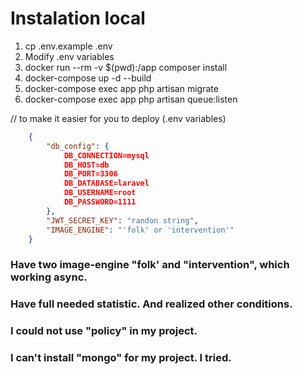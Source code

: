 # Instalation local
1. cp .env.example .env
2. Modify .env variables
3. docker run --rm -v $(pwd):/app composer install
4. docker-compose up -d --build
5. docker-compose exec app php artisan migrate
6. docker-compose exec app php artisan queue:listen

// to make it easier for you to deploy (.env variables)
``` json
    {
        "db_config": {
            DB_CONNECTION=mysql
            DB_HOST=db
            DB_PORT=3306
            DB_DATABASE=laravel
            DB_USERNAME=root
            DB_PASSWORD=1111
        },
        "JWT_SECRET_KEY": "randon string",
        "IMAGE_ENGINE": "'folk' or 'intervention'"
    }
```

### Have two image-engine "folk' and "intervention", which working async.
### Have full needed statistic. And realized other conditions.

### I could not use "policy" in my project.
### I can't install "mongo" for my project. I tried.